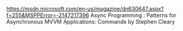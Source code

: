 https://msdn.microsoft.com/en-us/magazine/dn630647.aspx?f=255&MSPPError=-2147217396
Async Programming : Patterns for Asynchronous MVVM Applications: Commands by Stephen Cleary
